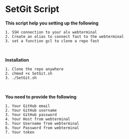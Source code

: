 # SetGit Script

**This script help you setting up the following**
````
1. SSH connection to your alx webterminal
2. Create an alias to connect fast to the webterminal
3. set a function gcl to clone a repo fast
````
<br>

**Installation**
```
1. Clone the repo anywhere
2. chmod +x SetGit.sh
3. ./SetGit.sh
```
<br>

**You need to provide the following**
```
1. Your GitHub email
2. Your GitHub username
3. Your GitHub password
4. Your Host from webterminal
5. Your Username from webterminal
6. Your Password from webterminal
7. Your token
```
